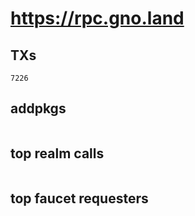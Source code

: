 # https://rpc.gno.land

## TXs
```
7226
```

## addpkgs
```
```

## top realm calls
```
```

## top faucet requesters
```
```


